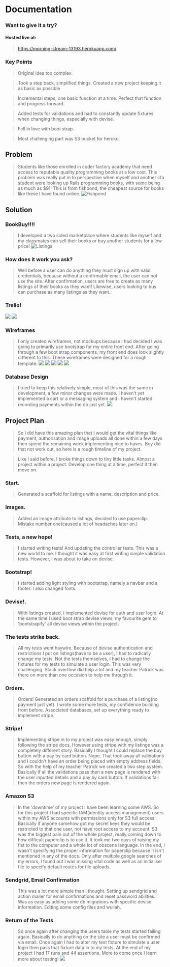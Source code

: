 # Documentation

### Want to give it a try?
#### Hosted live at:
> https://morning-stream-13193.herokuapp.com/

### Key Points
> Original idea too complex.

> Took a step back, simplified things. Created a new project keeping it as basic as possible

> Incremental steps, one basic function at a time. Perfect that function and progress forward.

> Added tests for validations and had to constantly update fixtures when changing things, especially with devise.

> Fell in love with boot strap.

> Most challenging part was S3 bucket for heroku.


## Problem
> Students like those enrolled in coder factory academy that need access to reputable quality programming books at a low cost. This problem was really put in to perspective when myself and another cfa student were looking up Rails programming books, with some being as much as $91! This is from fishpond, the cheapest source for books like these I have found online.
![Fishpond](app/assets/images/fishpond.png)


## Solution
### BookBuy!!!!

> I developed a two sided marketplace where students like myself and my classmates can sell their books or buy another students for a low price!
![Listings](app/assets/images/marketplace.png)


### How does it work you ask?
> Well before a user can do anything they must sign up with valid credentials, because without a confirmable email, the user can not use the site. After confirmation, users are free to create as many listings of their books as they want! Likewise, users looking to buy can purchase as many listings as they want.


### Trello!
![](app/assets/images/tasks.png)
![](app/assets/images/two.png)
### Wireframes
> I only created wireframes, not mockups because I had decided I was going to primarily use bootstrap for my entire front end. After going through a few boot strap components, my front end does look slightly different to this. These wireframes were designed for a rough template.
![](app/assets/images/homepage.png)
![](app/assets/images/listing.png)
![](app/assets/images/listingspage.png)
![](app/assets/images/signup.png)
![](app/assets/images/sign-in.png)

### Database Design
> I tried to keep this relatively simple, most of this was the same in development, a few minor changes were made. I haven't yet implemented a cart or a messaging system and I haven't started recording payments within the db just yet.
> ![](app/assets/images/db.png)

## Project Plan
> So I did have this amazing plan that I would get the vital things like payment, authorisation and image uploads all done within a few days then spend the remaining week implementing nice to haves. Boy did that not work out, so here is a rough timeline of my project.

> Like I said before, I broke things down to tiny little tasks. Almost a project within a project. Develop one thing at a time, perfect it then move on.

### Start.
> Generated a scaffold for listings with a name, description and price.

### Images.
> Added an image attribute to listings, decided to use paperclip. Mistake number one(caused a lot of headaches later on.)

### Tests, a new hope!
> I started writing tests! And updating the controller  tests. This was a new world to me. I thought it was easy at first writing simple validation tests. However, I was about to take on devise.

### Bootstrap!
> I started adding light styling with bootstrap, namely a navbar and a footer. I also changed fonts.

### Devise!.
> With listings created, I implemented devise for auth and user login. At the same time I used boot strap devise views, my favourite gem to 'bootstrapify' all devise views within the project.

### The tests strike back.
> All my tests went haywire. Because of devise authentication and restrictions I put on listings(have to be a user), I had to radically change my tests. Not the tests themselves, I had to change the fixtures for my tests to simulate a user login. This was very challenging. Stack overflow did help a lot and my teacher Patrick was there on more than one occasion to help me through it.

### Orders.
> Orders! Generated an orders scaffold for a purchase of a listing(no payment just yet). I wrote some more tests, my confidence building from before. Associated databases, set up everything ready to implement stripe.

### Stripe!
> Implementing stripe in to my project was easy enough, simply following the stripe docs. However using stripe with my listings was a completely different story. Basically I thought I could replace the buy button with a pay by card button. Nope. That took away all validations and I couldn't have an order being placed with empty address fields. So with the help of my teacher Patrick we created a two step system. Basically if all the validations pass then a new page is rendered with the user inputted details and a pay by card button. If validations fail then the orders new page is rendered again.

### Amazon S3
> In the 'downtime' of my project I have been learning some AWS. So for this project I had specific IAM(identity access management) users within my AWS accounts with permissions only for S3 full access. Basically if anyone somehow got my secret keys they would be restricted to that one user, not have root access to my account. S3 was the biggest pain out of the whole project, really coming down to how difficult paperclip is to use it. It took me two days of raising my fist to the computer and a whole lot of obscene language. In the end, I wasn't specifying the proper information for paperclip because it isn't mentioned in any of the docs. Only after multiple google searches of my errors, I found out I was missing vital code as well as an initialiser file to specify default routes for file uploads.  

### Sendgrid, Email Confirmation
> This was a lot more simple than I thought. Setting up sendgrid and action mailer for email confirmations and reset password abilities. Was as easy as adding some db migrations with specific devise information. Editing some config files and wullah.

### Return of the Tests
> So once again after changing the users table my tests started failing again. Basically to do anything on the site a user must be confirmed via email. Once again I had to alter my test fixture to simulate a user login then pass that fixture data in to my tests. At the end of my project I had 17 runs and 44 assertions. More to come once I learn more about testing!
![](app/assets/images/test.png)

